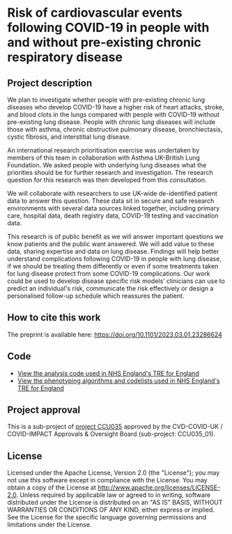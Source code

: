 # Risk of cardiovascular events following COVID-19 in people with and without pre-existing chronic respiratory disease

## Project description

We plan to investigate whether people with pre-existing chronic lung diseases who develop COVID-19 have a higher risk of heart attacks, stroke, and blood clots in the lungs compared with people with COVID-19 without pre-existing lung disease. People with chronic lung diseases will include those with asthma, chronic obstructive pulmonary disease, bronchiectasis, cystic fibrosis, and interstitial lung disease. 

An international research prioritisation exercise was undertaken by members of this team in collaboration with Asthma UK-British Lung Foundation. We asked people with underlying lung diseases what the priorities should be for further research and investigation. The research question for this research was then developed from this consultation.  

We will collaborate with researchers to use UK-wide de-identified patient data to answer this question. These data sit in secure and safe research environments with several data sources linked together, including primary care, hospital data, death registry data, COVID-19 testing and vaccination data. 

This research is of public benefit as we will answer important questions we know patients and the public want answered. We will add value to these data, sharing expertise and data on lung disease. Findings will help better understand complications following COVID-19 in people with lung disease, if we should be treating them differently or even if some treatments taken for lung disease protect from some COVID-19 complications. Our work could be used to develop disease specific risk models’ clinicians can use to predict an individual's risk, communicate the risk effectively or design a personalised follow-up schedule which reassures the patient.

## How to cite this work

The preprint is available here: https://doi.org/10.1101/2023.03.01.23286624

## Code

* [View the analysis code used in NHS England's TRE for England](https://github.com/BHFDSC/CCU035_01/tree/main/code)
* [View the phenotyping algorithms and codelists used in NHS England's TRE for England](https://github.com/BHFDSC/CCU035_01/tree/main/phenotypes)

## Project approval

This is a sub-project of [project CCU035](https://github.com/BHFDSC/CCU035) approved by the CVD-COVID-UK / COVID-IMPACT Approvals & Oversight Board (sub-project: CCU035_01).

## License

Licensed under the Apache License, Version 2.0 (the "License"); you may not use this software except in compliance with the License. You may obtain a copy of the License at http://www.apache.org/licenses/LICENSE-2.0. Unless required by applicable law or agreed to in writing, software distributed under the License is distributed on an "AS IS" BASIS, WITHOUT WARRANTIES OR CONDITIONS OF ANY KIND, either express or implied. See the License for the specific language governing permissions and limitations under the License.
